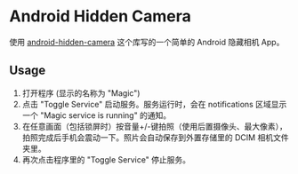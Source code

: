 
# Android Hidden Camera

使用 [android-hidden-camera](https://github.com/kevalpatel2106/android-hidden-camera) 这个库写的一个简单的 Android 隐藏相机 App。

## Usage

1. 打开程序 (显示的名称为 "Magic")
2. 点击 "Toggle Service" 启动服务。服务运行时，会在 notifications 区域显示一个 "Magic service is running" 的通知。
3. 在任意画面（包括锁屏时）按音量+/-键拍照（使用后置摄像头、最大像素），拍照完成后手机会震动一下。照片会自动保存到外置存储里的 DCIM 相机文件夹里。
4. 再次点击程序里的 "Toggle Service" 停止服务。
